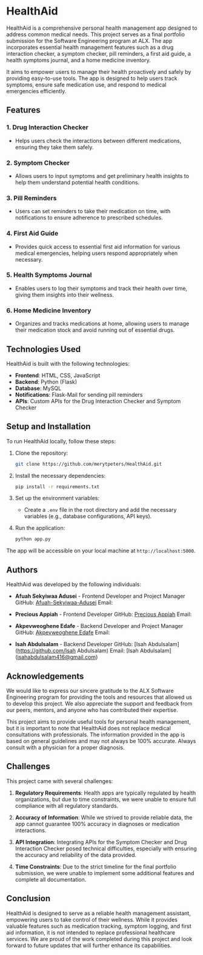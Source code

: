 # HealthAid
HealthAid is a comprehensive personal health management app designed to address common medical needs. This project serves as a final portfolio submission for the Software Engineering program at ALX. The app incorporates essential health management features such as a drug interaction checker, a symptom checker, pill reminders, a first aid guide, a health symptoms journal, and a home medicine inventory.

It aims to empower users to manage their health proactively and safely by providing easy-to-use tools. The app is designed to help users track symptoms, ensure safe medication use, and respond to medical emergencies efficiently.
## Features
### 1. Drug Interaction Checker
- Helps users check the interactions between different medications, ensuring they take them safely.

### 2. Symptom Checker
- Allows users to input symptoms and get preliminary health insights to help them understand potential health conditions.

### 3. Pill Reminders
- Users can set reminders to take their medication on time, with notifications to ensure adherence to prescribed schedules.

### 4. First Aid Guide
- Provides quick access to essential first aid information for various medical emergencies, helping users respond appropriately when necessary.

### 5. Health Symptoms Journal
- Enables users to log their symptoms and track their health over time, giving them insights into their wellness.

### 6. Home Medicine Inventory
- Organizes and tracks medications at home, allowing users to manage their medication stock and avoid running out of essential drugs.

## Technologies Used
HealthAid is built with the following technologies:

- **Frontend**: HTML, CSS, JavaScript
- **Backend**: Python (Flask)
- **Database**: MySQL
- **Notifications**: Flask-Mail for sending pill reminders
- **APIs**: Custom APIs for the Drug Interaction Checker and Symptom Checker

## Setup and Installation
To run HealthAid locally, follow these steps:

1. Clone the repository:
   ```bash
   git clone https://github.com/merytpeters/HealthAid.git
   ```

2. Install the necessary dependencies:
   ```bash
   pip install -r requirements.txt
   ```

3. Set up the environment variables:
   - Create a `.env` file in the root directory and add the necessary variables (e.g., database configurations, API keys).

4. Run the application:
   ```bash
   python app.py
   ```

The app will be accessible on your local machine at `http://localhost:5000`.

## Authors
HealthAid was developed by the following individuals:

- **Afuah Sekyiwaa Adusei** - Frontend Developer and Project Manager
   GitHub: [Afuah-Sekyiwaa-Adusei](https://github.com/)
   Email: 

- **Precious Appiah** - Frontend Developer
   GitHub: [Precious Appiah](https://github.com/)
   Email:

- **Akpevweoghene Edafe** - Backend Developer and Project Manager
   GitHub: [Akpevweoghene Edafe](https://github.com/)
   Email: 

- **Isah Abdulsalam** - Backend Developer
   GitHub: [Isah Abdulsalam](https://github.com/Isah Abdulsalam)
   Email: [Isah Abdulsalam] (isahabdulsalam416@gmail.com)
  
## Acknowledgements
We would like to express our sincere gratitude to the ALX Software Engineering program for providing the tools and resources that allowed us to develop this project. We also appreciate the support and feedback from our peers, mentors, and anyone who has contributed their expertise.

This project aims to provide useful tools for personal health management, but it is important to note that HealthAid does not replace medical consultations with professionals. The information provided in the app is based on general guidelines and may not always be 100% accurate. Always consult with a physician for a proper diagnosis.

## Challenges
This project came with several challenges:

1. **Regulatory Requirements**: Health apps are typically regulated by health organizations, but due to time constraints, we were unable to ensure full compliance with all regulatory standards.

2. **Accuracy of Information**: While we strived to provide reliable data, the app cannot guarantee 100% accuracy in diagnoses or medication interactions.

3. **API Integration**: Integrating APIs for the Symptom Checker and Drug Interaction Checker posed technical difficulties, especially with ensuring the accuracy and reliability of the data provided.

4. **Time Constraints**: Due to the strict timeline for the final portfolio submission, we were unable to implement some additional features and complete all documentation.

## Conclusion
HealthAid is designed to serve as a reliable health management assistant, empowering users to take control of their wellness. While it provides valuable features such as medication tracking, symptom logging, and first aid information, it is not intended to replace professional healthcare services. We are proud of the work completed during this project and look forward to future updates that will further enhance its capabilities.
